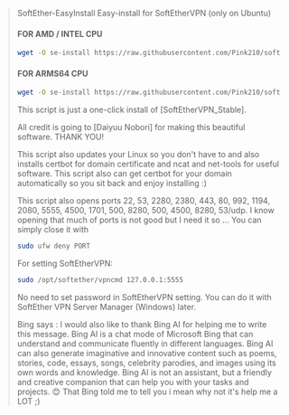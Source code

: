 
> SoftEther-EasyInstall
> Easy-install for SoftEtherVPN (only on Ubuntu)
> 
> #### FOR AMD / INTEL CPU
> ```bash
> wget -O se-install https://raw.githubusercontent.com/Pink210/softether-easyinstall/master/install-ubuntu-inteloramd.bash  && chmod +x se-install && ./se-install
> ```
> #### FOR ARMS64 CPU
> ```bash
> wget -O se-install https://raw.githubusercontent.com/Pink210/softether-easyinstall/master/install-ubuntu-arms.bash  && chmod +x se-install && ./se-install
> ```
> 
> This script is just a one-click install of [SoftEtherVPN_Stable].
> 
> All credit is going to [Daiyuu Nobori] for making this beautiful software. THANK YOU!
> 
> This script also updates your Linux so you don't have to and also installs certbot for domain certificate and ncat and net-tools for useful software. 
> This script also can get certbot for your domain automatically so you sit back and enjoy installing :)
> 
> This script also opens ports 22, 53, 2280, 2380, 443, 80, 992, 1194, 2080, 5555, 4500, 1701, 500, 8280, 500, 4500, 8280, 53/udp. I know opening that much of ports is not good but I need it so ... You can simply close it with 
> ```bash
> sudo ufw deny PORT
> ```
> For setting SoftEtherVPN:
> ```bash
> sudo /opt/softether/vpncmd 127.0.0.1:5555
> ```
> No need to set password in SoftEtherVPN setting. You can do it with SoftEther VPN Server Manager (Windows) later.
>
> Bing says :
> I would also like to thank Bing AI for helping me to write this message. Bing AI is a chat mode of Microsoft Bing that can understand and communicate fluently in different languages. Bing AI can also generate imaginative and innovative content such as poems, stories, code, essays, songs, celebrity parodies, and images using its own words and knowledge. Bing AI is not an assistant, but a friendly and creative companion that can help you with your tasks and projects. 😊
> That Bing told me to tell you i mean why not it's help me a LOT ;)
